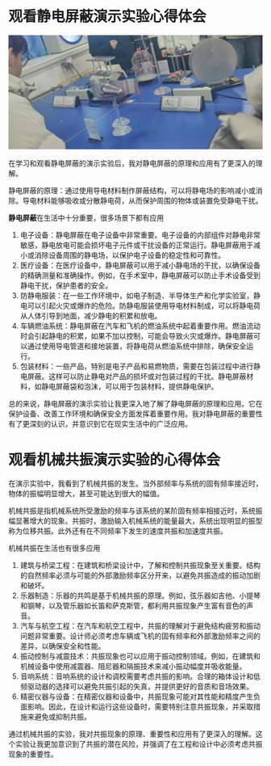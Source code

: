 # 观看静电屏蔽演示实验心得体会

![](../img/大物实验-静电屏蔽.jpg)

在学习和观看静电屏蔽的演示实验后，我对静电屏蔽的原理和应用有了更深入的理解。

静电屏蔽的原理：通过使用导电材料制作屏蔽结构，可以将静电场的影响减小或消除。导电材料能够吸收或分散静电荷，从而保护周围的物体或装置免受静电干扰。

**静电屏蔽**在生活中十分重要，很多场景下都有应用

1. 电子设备：静电屏蔽在电子设备中非常重要。电子设备的内部组件对静电非常敏感，静电放电可能会损坏电子元件或干扰设备的正常运行。静电屏蔽用于减小或消除设备周围的静电场，以保护电子设备的稳定性和可靠性。
2. 医疗设备：在医疗设备中，静电屏蔽可以用于减小静电场的干扰，以确保设备的精确测量和准确操作。例如，在手术室中，静电屏蔽可以防止手术设备受到静电干扰，保护患者的安全。
3. 防静电服装：在一些工作环境中，如电子制造、半导体生产和化学实验室，静电可以引起火灾或爆炸的危险。防静电服装使用导电材料制成，可以将静电荷从人体引导到地面，减少静电的积累和放电。
4. 车辆燃油系统：静电屏蔽在汽车和飞机的燃油系统中起着重要作用。燃油流动时会引起静电的积累，如果不加以控制，可能会导致火灾或爆炸。静电屏蔽可以通过使用导电管道和接地装置，将静电荷从燃油系统中排除，确保安全运行。
5. 包装材料：一些产品，特别是电子产品和易燃物质，需要在包装过程中进行静电屏蔽。这样可以防止静电对产品的损坏或对包装过程的干扰。静电屏蔽材料，如静电屏蔽袋和泡沫，可以用于包装材料，提供静电保护。

总的来说，静电屏蔽的演示实验让我更深入地了解了静电屏蔽的原理和应用。它在保护设备、改善工作环境和确保安全方面发挥着重要作用。我对静电屏蔽的重要性有了更深刻的认识，并意识到它在现实生活中的广泛应用。

# 观看机械共振演示实验的心得体会

在演示实验中，我看到了机械共振的发生。当外部频率与系统的固有频率接近时，物体的振幅明显增大，甚至可能达到很大的幅值。

机械共振是指机械系统所受激励的频率与该系统的某阶固有频率相接近时，系统振幅显著增大的现象。共振时，激励输入机械系统的能量最大，系统出现明显的振型称为位移共振。此外还有在不同频率下发生的速度共振和加速度共振。

机械共振在生活也有很多应用

1. 建筑与桥梁工程：在建筑和桥梁设计中，了解和控制共振现象至关重要。结构的自然频率必须与可能的外部激励频率区分开来，以避免共振造成的振动加剧和破坏。
2. 乐器制造：乐器的共鸣是基于机械共振的原理。例如，弦乐器如吉他、小提琴和钢琴，以及管乐器如长笛和萨克斯管，都利用共振现象产生富有音色的声音。
3. 汽车与航空工程：在汽车和航空工程中，共振的理解对于避免结构疲劳和振动问题非常重要。设计师必须考虑车辆或飞机的固有频率和外部激励频率之间的差异，以确保安全和性能。
4. 振动控制与减震技术：共振现象也可以应用于振动控制领域。例如，在建筑和机械设备中使用减震器、阻尼器和隔振技术来减小振动幅度并吸收能量。
5. 音响系统：音响系统的设计和调校需要考虑共振的影响。合理的箱体设计和低频驱动器的选择可以避免共振引起的失真，并提供更好的音质和音场效果。
6. 精密仪器与设备：在精密仪器和设备中，共振现象可能对其性能和精度产生负面影响。因此，在设计和运行这些设备时，需要特别注意共振现象，并采取措施来避免或抑制共振。

通过机械共振的实验，我对共振现象的原理、重要性和应用有了更深入的理解。这个实验让我更加意识到了共振的潜在风险，并强调了在工程和设计中必须考虑共振现象的重要性。

